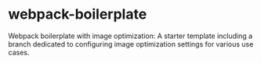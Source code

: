 # webpack-boilerplate
Webpack boilerplate with image optimization: A starter template including a branch dedicated to configuring image optimization settings for various use cases.
